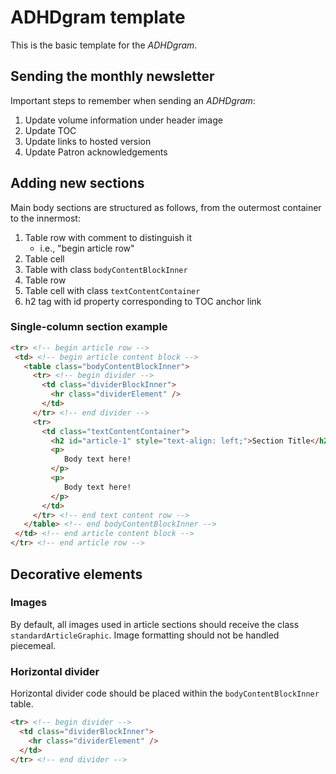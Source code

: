 # ADHDgram template

This is the basic template for the _ADHDgram_.

## Sending the monthly newsletter
Important steps to remember when sending an _ADHDgram_:
1. Update volume information under header image
2. Update TOC
3. Update links to hosted version
4. Update Patron acknowledgements

## Adding new sections
Main body sections are structured as follows, from the outermost container to the innermost:
1. Table row with comment to distinguish it
    * i.e., "begin article row"
2. Table cell
3. Table with class `bodyContentBlockInner`
4. Table row
5. Table cell with class `textContentContainer`
6. h2 tag with id property corresponding to TOC anchor link

### Single-column section example

```html
<tr> <!-- begin article row -->
 <td> <!-- begin article content block -->
   <table class="bodyContentBlockInner">
     <tr> <!-- begin divider -->
       <td class="dividerBlockInner">
         <hr class="dividerElement" />
       </td>
     </tr> <!-- end divider -->
     <tr>
       <td class="textContentContainer">
         <h2 id="article-1" style="text-align: left;">Section Title</h2>
         <p>
            Body text here!
         </p>
         <p>
            Body text here!
         </p>
       </td>
     </tr> <!-- end text content row -->
   </table> <!-- end bodyContentBlockInner -->
 </td> <!-- end article content block -->
</tr> <!-- end article row -->
```

## Decorative elements

### Images

By default, all images used in article sections should receive the class `standardArticleGraphic`. Image formatting should not be handled piecemeal.

### Horizontal divider
Horizontal divider code should be placed within the `bodyContentBlockInner` table.
```html
<tr> <!-- begin divider -->
  <td class="dividerBlockInner">
    <hr class="dividerElement" />
  </td>
</tr> <!-- end divider -->
```
